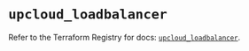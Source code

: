 # `upcloud_loadbalancer`

Refer to the Terraform Registry for docs: [`upcloud_loadbalancer`](https://registry.terraform.io/providers/upcloudltd/upcloud/4.1.0/docs/resources/loadbalancer).
